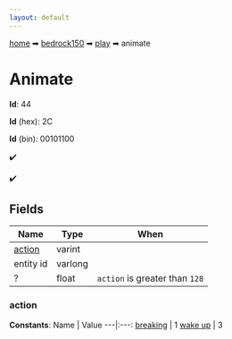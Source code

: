 ```yaml
---
layout: default
---
```


[home](/) ➡ [bedrock150](/protocol/bedrock150) ➡ [play](/protocol/bedrock150/play) ➡ animate

# Animate

**Id**: 44

**Id** (hex): 2C

**Id** (bin): 00101100

✔️

✔️

## Fields

Name | Type | When
---|---|:---:
[action](#action) | varint | 
entity id | varlong | 
? | float | <code>action</code> is greater than <code>128</code>

### action

**Constants**:
Name | Value
---|:---:
[breaking](action_breaking) | 1
[wake up](action_wake-up) | 3

